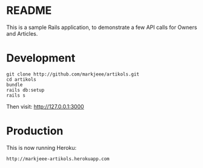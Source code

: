 # README

This is a sample Rails application, to demonstrate a few API calls for
Owners and Articles.

# Development

```
git clone http://github.com/markjeee/artikols.git
cd artikols
bundle
rails db:setup
rails s
```

Then visit: http://127.0.0.1:3000

# Production

This is now running Heroku:

    http://markjeee-artikols.herokuapp.com

